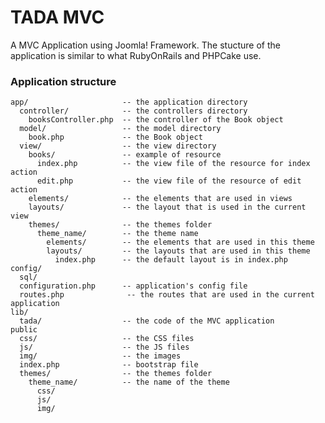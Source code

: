 TADA MVC
==========

A MVC Application using Joomla! Framework. The stucture of the application is similar to what RubyOnRails and PHPCake use.

### Application structure
    app/                     -- the application directory
      controller/            -- the controllers directory
        booksController.php  -- the controller of the Book object
      model/                 -- the model directory
        book.php             -- the Book object
      view/                  -- the view directory
        books/               -- example of resource
          index.php          -- the view file of the resource for index action
          edit.php           -- the view file of the resource of edit action
        elements/            -- the elements that are used in views
        layouts/             -- the layout that is used in the current view
        themes/              -- the themes folder
          theme_name/        -- the theme name
            elements/        -- the elements that are used in this theme
            layouts/         -- the layouts that are used in this theme
              index.php      -- the default layout is in index.php
    config/
      sql/                   
      configuration.php      -- application's config file
      routes.php              -- the routes that are used in the current application
    lib/
      tada/                  -- the code of the MVC application
    public 
      css/                   -- the CSS files
      js/                    -- the JS files
      img/                   -- the images
      index.php              -- bootstrap file
      themes/                -- the themes folder
        theme_name/          -- the name of the theme
          css/
          js/
          img/
      
